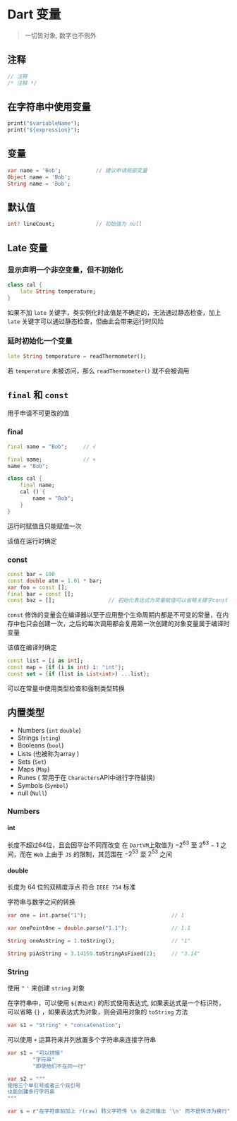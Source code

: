 # Dart 变量

> 一切皆对象, 数字也不例外

## 注释

```dart
// 注释
/* 注释 */
```

## 在字符串中使用变量

```dart
print("$variableName");
print("${expression}");
```

## 变量

```dart
var name = 'Bob';           // 建议申请局部变量
Object name = 'Bob';
String name = 'Bob';
```

## 默认值

```dart
int? lineCount;             // 初始值为 null
```

## Late 变量

### 显示声明一个非空变量，但不初始化

```dart
class cal {
    late String temperature;
}
```

如果不加 `late` 关键字，类实例化时此值是不确定的，无法通过静态检查，加上 `late` 关键字可以通过静态检查，但由此会带来运行时风险

### 延时初始化一个变量

```dart
late String temperature = readThermometer();
```

若 `temperature` 未被访问，那么 `readThermometer()` 就不会被调用

## `final` 和 `const`

用于申请不可更改的值

### final

```dart
final name = "Bob";     // √

final name;             // ×
name = "Bob";

class cal {
    final name;
    cal () {
        name = "Bob";
    }
}
```

运行时赋值且只能赋值一次

该值在运行时确定

### const

```dart
const bar = 100
const double atm = 1.01 * bar;
var foo = const [];
final bar = const [];
const baz = [];                 // 初始化表达式为常量赋值可以省略关键字const
```

`const` 修饰的变量会在编译器以至于应用整个生命周期内都是不可变的常量，在内存中也只会创建一次，之后的每次调用都会复用第一次创建的对象变量属于编译时变量

该值在编译时确定

```dart
const list = [i as int];
const map = {if (i is int) i: "int"};
const set = {if (list is List<int>) ...list};
```

可以在常量中使用类型检查和强制类型转换

## 内置类型

- Numbers (`int` `double`)
- Strings (`sting`)
- Booleans (`bool`)
- Lists (也被称为array )
- Sets (`Set`)
- Maps (`Map`)
- Runes ( 常用于在 `Characters`API中进行字符替换)
- Symbols (`Symbol`)
- null (`Null`)

### Numbers

#### int

长度不超过64位，且会因平台不同而改变 在 `DartVM`上取值为 $-2^{63}$ 至 $2^{63}-1$ 之间，而在 `Web` 上由于 `JS` 的限制，其范围在 $-2^{53}$ 至 $2^{53}$ 之间

#### double

长度为 64 位的双精度浮点 符合 `IEEE 754` 标准

字符串与数字之间的转换

```dart
var one = int.parse("1");                           // 1

var onePointOne = double.parse("1.1");              // 1.1

String oneAsString = 1.toString();                  // "1"

String piAsString = 3.14159.toStringAsFixed(2);     // "3.14"
```

### String

使用 `"` `'` 来创建 `string` 对象

在字符串中，可以使用 `${表达式}` 的形式使用表达式, 如果表达式是一个标识符，可以省略 `{}` ，如果表达式为对象，则会调用对象的 `toString` 方法

```dart
var s1 = "String" + "concatenation";
```

可以使用 `+` 运算符来并列放置多个字符串来连接字符串

```dart
var s1 = "可以拼接"
        "字符串"
        "即使他们不在同一行"

var s2 = """
使用三个单引号或者三个双引号
也能创建多行字符串
"""

var s = r"在字符串前加上 r(raw) 转义字符传 \n 会之间输出 '\n' 而不是转译为换行"
```
